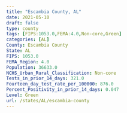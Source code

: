 ```yaml
---
title: "Escambia County, AL"
date: 2021-05-10
draft: false
type: county
tags: [FIPS:1053.0,FEMA:4.0,Non-core,Green]
categories: [AL]
County: Escambia County
State: AL
FIPS: 1053.0
FEMA_Region: 4.0
Population: 36633.0
NCHS_Urban_Rural_Classification: Non-core
Tests_in_prior_14_days: 321.0
Fourteen_day_test_rate_per_100000: 876.0
Percent_Positivity_in_prior_14_days: 0.047
Level: Green
url: /states/AL/escambia-county
---
```



